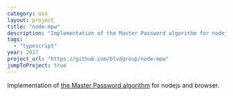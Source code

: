 ```yaml
---
category: oss
layout: project
title: "node-mpw"
description: "Implementation of the Master Password algorithm for nodejs and browser."
tags:
  - "typescript"
year: 2017
project_url: "https://github.com/blvdgroup/node-mpw"
jumpToProject: true
---
```


<p>Implementation of <a href="https://ssl.masterpasswordapp.com/algorithm.html" target="_blank" rel="noopener noreferrer">the Master Password algorithm</a> for nodejs and browser.</p>
